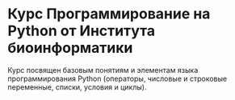 # Курс Программирование на Python от Института биоинформатики
Курс посвящен базовым понятиям и элементам языка программирования Python (операторы, числовые и строковые переменные, списки, условия и циклы).